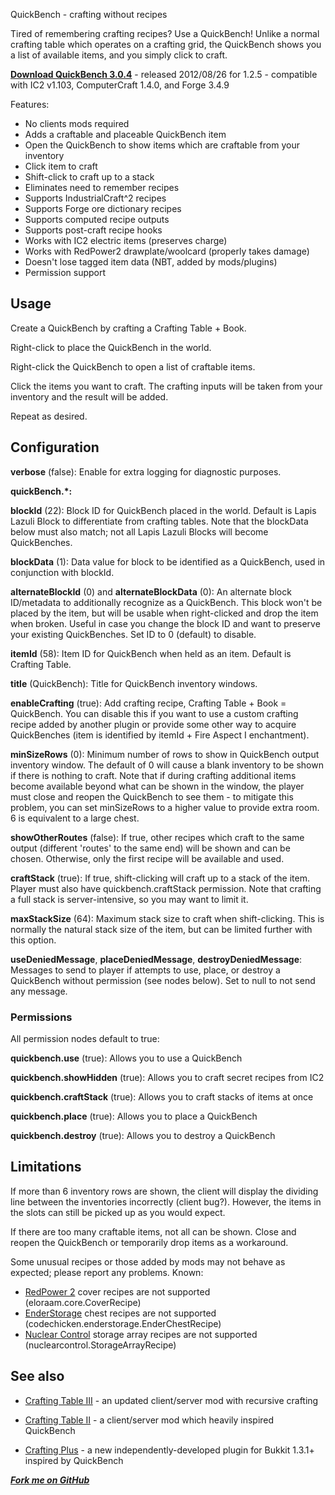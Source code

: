 QuickBench - crafting without recipes

Tired of remembering crafting recipes? Use a QuickBench! Unlike a normal crafting table which operates on a crafting grid, the QuickBench shows you a list of available items, and you simply click to craft.

**[Download QuickBench 3.0.4](http://dev.bukkit.org/server-mods/quickbench/files/12-quick-bench-3-0-4/)** - released 2012/08/26 for 1.2.5 - compatible with IC2 v1.103, ComputerCraft 1.4.0, and Forge 3.4.9

Features:

* No clients mods required
* Adds a craftable and placeable QuickBench item
* Open the QuickBench to show items which are craftable from your inventory
* Click item to craft 
* Shift-click to craft up to a stack
* Eliminates need to remember recipes
* Supports IndustrialCraft^2 recipes
* Supports Forge ore dictionary recipes
* Supports computed recipe outputs 
* Supports post-craft recipe hooks
* Works with IC2 electric items (preserves charge)
* Works with RedPower2 drawplate/woolcard (properly takes damage)
* Doesn't lose tagged item data (NBT, added by mods/plugins)
* Permission support

## Usage

Create a QuickBench by crafting a Crafting Table + Book.

Right-click to place the QuickBench in the world.

Right-click the QuickBench to open a list of craftable items.

Click the items you want to craft. The crafting inputs will be taken from your inventory and the result will be added.

Repeat as desired.

## Configuration

**verbose** (false): Enable for extra logging for diagnostic purposes.

**quickBench.\*:**

**blockId** (22): Block ID for QuickBench placed in the world. Default is Lapis Lazuli Block to differentiate from crafting tables. Note that the blockData below must also match; not all Lapis Lazuli Blocks will become QuickBenches.

**blockData** (1): Data value for block to be identified as a QuickBench, used in conjunction with blockId.

**alternateBlockId** (0) and **alternateBlockData** (0): An alternate block ID/metadata to additionally recognize as a QuickBench. This block won't be placed by the item, but will be usable when right-clicked and drop the item when broken. Useful in case you change the block ID and want to preserve your existing QuickBenches. Set ID to 0 (default) to disable.

**itemId** (58): Item ID for QuickBench when held as an item. Default is Crafting Table.

**title** (QuickBench): Title for QuickBench inventory windows.

**enableCrafting** (true): Add crafting recipe, Crafting Table + Book = QuickBench. You can disable this if you want to use a custom crafting recipe added by another plugin or provide some other way to acquire QuickBenches (item is identified by itemId + Fire Aspect I enchantment).

**minSizeRows** (0): Minimum number of rows to show in QuickBench output inventory window. The default of 0 will cause a blank inventory to be shown if there is nothing to craft. Note that if during crafting additional items become available beyond what can be shown in the window, the player must close and reopen the QuickBench to see them - to mitigate this problem, you can set minSizeRows to a higher value to provide extra room. 6 is equivalent to a large chest.

**showOtherRoutes** (false): If true, other recipes which craft to the same output (different 'routes' to the same end) will be shown and can be chosen. Otherwise, only the first recipe will be available and used.

**craftStack** (true): If true, shift-clicking will craft up to a stack of the item. Player must also have quickbench.craftStack permission. Note that crafting a full stack is server-intensive, so you may want to limit it.

**maxStackSize** (64): Maximum stack size to craft when shift-clicking. This is normally the natural stack size of the item, but can be limited further with this option.


**useDeniedMessage**, **placeDeniedMessage**, **destroyDeniedMessage**: Messages to send to player if attempts to use, place, or destroy a QuickBench without permission (see nodes below). Set to null to not send any message.

### Permissions

All permission nodes default to true:

**quickbench.use** (true): Allows you to use a QuickBench

**quickbench.showHidden** (true): Allows you to craft secret recipes from IC2

**quickbench.craftStack** (true): Allows you to craft stacks of items at once

**quickbench.place** (true): Allows you to place a QuickBench 

**quickbench.destroy** (true): Allows you to destroy a QuickBench

## Limitations

If more than 6 inventory rows are shown, the client will display the dividing line between the inventories incorrectly (client bug?).  However, the items in the slots can still be picked up as you would expect.

If there are too many craftable items, not all can be shown. Close and reopen the QuickBench or temporarily drop items as a workaround.

Some unusual recipes or those added by mods may not behave as expected; please report any problems. Known:

* [RedPower 2](http://www.minecraftforum.net/topic/365357-125-eloraams-mods-redpower-2-prerelease-5b2/) cover recipes are not supported (eloraam.core.CoverRecipe)
* [EnderStorage](http://www.minecraftforum.net/topic/1160665-125mods-quiddity-modding/) chest recipes are not supported (codechicken.enderstorage.EnderChestRecipe)
* [Nuclear Control](http://forum.industrial-craft.net/index.php?page=Thread&threadID=5915) storage array recipes are not supported (nuclearcontrol.StorageArrayRecipe)


## See also

* [Crafting Table III](http://www.minecraftforum.net/topic/1189975-b18mc125-craftingtableiii-bug-fixs-more-mod-support/) - an updated client/server mod with recursive crafting

* [Crafting Table II](http://www.minecraftforum.net/topic/856538-11-crafting-table-ii-v162-310112/) - a client/server mod which heavily inspired QuickBench

* [Crafting Plus](http://dev.bukkit.org/server-mods/craftingplus/) - a new independently-developed plugin for Bukkit 1.3.1+ inspired by QuickBench

***[Fork me on GitHub](https://github.com/mushroomhostage/QuickBench)***